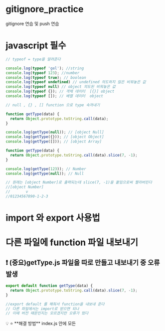 # gitignore_practice
gitignore 연습 및 push 연습


# javascript 필수 

```jsx
// typeof = type을 알려준다 

console.log(typeof 'gel'); //string
console.log(typeof 123); //number
console.log(typeof true); // boolean
console.log(typeof undefined) // undefined 의도하지 않은 비워놓은 값 
console.log(typeof null) // object 의도된 비워놓은 값
console.log(typeof {}); // 객체 데이터  [{}] object
console.log(typeof []); // 배열 데이터  object

// null , {} , [] function 으로 type 속까내기

function getType(data) {
  return Object.prototype.toString.call(data);
}

console.log(getType(null)); // [object Null]
console.log(getType({})); // [object Object]
console.log(getType([])); // [object Array]
```

```jsx
function getType(data) {
  return Object.prototype.toString.call(data).slice(7, -1);
}

console.log(getType(123)); // Number
console.log(getType(null)); // Null

// 원래는 [object Number]로 출력되는데 slice(7, -1)을 붙임으로써 짤라버린다
//[object Number]
//       v
//01234567890-1-2-3
```

# import 와 export 사용법

# 다른 파일에 function 파일 내보내기

## ❗️ (중요)getType.js 파일을 따로 만들고 내보내기 중 오류 발생

```jsx
export default function getType(data) {
  return Object.prototype.toString.call(data).slice(7, -1);
}

//export default 를 해줘서 function을 내보내 준다
// 다른 파일에서는 import로 받으면 되나 
// 이때 버전 때문인지는 모르겠지만 오류가 떴다 

```

<aside>
💡 ⭐️ **해결 방법** 
 index.js 안에 모든 <script src = ''  > 에 type = 'module'을 추가해준다

</aside>

```jsx
import getType from './getType';
// import 를 해주어 getType 가져오기

console.log(typeof 'gel');
console.log(typeof 123);
console.log(typeof true);
console.log(typeof undefined);
console.log(typeof null);
console.log(typeof {});
console.log(typeof []);

console.log(getType(123));
console.log(getType(null));
```

# 산술 연산자

```jsx
// 산술 연산자(arithmetic operator)

console.log(1 + 2); //3
console.log(5 - 7); //-2
console.log(10 * 10); // 100
console.log(10 / 5); //2
console.log(7 % 5); //2 나머지 값
```

# 할당 연산자

```jsx
// 할당 연산자

let a = 2;

console.log(a); //2
```

```jsx
let a = 2;
a = a + 1; // 재 할당

console.log(a); //3
```

### 위 명령어 간략화

```jsx
// 할당 연산자

let a = 2;
// a = a + 1;
a += 1; // 산술연산자가 다 가능 -,*,/ 등

console.log(a);
```

```jsx
// 비교 연산자(comparison operator)

const a = 1;
const b = 1;

console.log(a === b); // true , === 일치 연산자 , a와 b의 데이터는 type과  값이 똑같아야 true가 나옴
```

```jsx
// 비교 연산자(comparison operator)

const a = 1;
const b = 3;

console.log(a === b); //false , 값이 다름

```

```jsx
// 비교 연산자(comparison operator)

const a = 1;
const b = '123';

console.log(a === b); // false , type이 다름 
```

# 매개 변수는?

```jsx

// 비교 연산자(comparison operator)

const a = 1;
const b = 3;

console.log(a === b);

function isEqual(x, y) {
  return x === y;
}
// isEqual(x,y) isEqual 함수를 작동시 매개변수로 x,y 값을 받을 것인데 
console.log(isEqual(1, 1)); //true 출력
// 그 매개변수의 값은 x=1 , y=1

console.log(isEqual(2, '2')); // false 출력
```

# 같지 않다 ! ==

```jsx
// 비교 연산자(comparison operator)

const a = 1;
const b = 3;

console.log(a !== b); // true , 불일치 연산자
```

# 작다 <

```jsx
// 비교 연산자(comparison operator)

const a = 1;
const b = 1;

console.log(a < b); // false
```

# 작거나 or 크거나 같다

```jsx
// 비교 연산자(comparison operator)

const a = 7;
const b = 7;

console.log(a >= b); //true 
```

# ❗️ 꺽쇠 갈호는 앞에 배치되야 한다

만약 =<  ⇒ 이런식으로 적으면 오류가 난다 왜? 이런 문법은 없으니깐 ㅎㅎ

# 논리 연산자

```jsx
// 논리 연산자(logical operator)

const a = 1 === 1; // true
const b = 'AB' === 'AB'; //true
const c = true; //true

console.log(a);
console.log(b);
console.log(c);
console.log('&&: ', a && b && c);//and 연산자 &&: true엔퍼센트 모두가 참일때 true를 표시 
```

```jsx
// 논리 연산자(logical operator)

const a = 1 === 1; // true
const b = 'AB' === 'AB'; //true
const c = false; //false

console.log(a); //true
console.log(b); //true
console.log(c); //false

console.log('&&: ', a && b && c); //and 연산자 false
console.log('||: ', a || b); // or 연산자 true , 둘중 하나라도 true면 true
console.log('!: ', !a); // not 연산자 a= true 인데, !a = false 출력
```

```jsx
// 삼항 연산자(ternary operator)

const a = 1 < 2;

if (a) {
  console.log('참');
} else {
  console.log('거짓');
}

// 참 출력
```

## 삼항 연산자 코드의 단순화

```jsx
const a = 1 < 2;

if (a) {
  console.log('참');
} else {
  console.log('거짓');
}

console.log(a ? '참' : '거짓'); 
//참 ? 기준으로 앞부분이 즉 a가 참이면 : 앞부분 실행 그것이 아니면 뒷부분인 '거짓' 출력
```

### getRandom file

```jsx
export default function random() {
  return Math.floor(Math.random() * 10);
}
```

### Main.js

```jsx
// 조건문(If statement)
import random from './getRandom';

const a = random();

if (a === 0) {
  console.log('a is 0');
} else {
  console.log('rest...');
}
// 만약 a 가 0이랑 일치 하면 a is 0 을 출력 그게 아니면 rest...을 출력
// 현재 import 받아온 값은 getRandom에서 받아와 Math.floor(Math.random() * 10);
// floor는 소수점 밑에 자리는 짤라버린다 결국 Math.random()의 명령어는 랜덤한 숫자를 출력하는데 * 10을 해줘서
// 소수점 달린 정수로 출력하게 되고 floor에 의해 소수점은 짤리게 된다
```

 

```jsx
// 조건문(If statement)
import random from './getRandom';

const a = random();

if (a === 0) {
  console.log('a is 0');
} else if (a === 2) {
  //추가 조건
  console.log('a is 2');
} else {
  console.log('rest...');
}
// 만약 a 가 0이랑 일치 하면 a is 0 을 출력 그게 아니면 rest...을 출력
// 현재 import 받아온 값은 getRandom에서 받아와 Math.floor(Math.random() * 10);
// floor는 소수점 밑에 자리는 짤라버린다 결국 Math.random()의 명령어는 랜덤한 숫자를 출력하는데 * 10을 해줘서
// 소수점 달린 정수로 출력하게 되고 floor에 의해 소수점은 짤리게 된다
```

# 조건문에 Swich 문

### 위에 조건문을 swich로 바꿈

```jsx
// 조건문(If statement)
import random from './getRandom';

const a = random();

switch (a) {
  case 0:
    console.log('a is 0');
    break
  case 2:
    console.log('a is 2');
    break
  case 4:
    console.log('a is 4');
    break
	default:
		console.log('rest...');

	// else 대신 default를 써주는데 case와 같이 값을 적을 필요도 break를 걸어줄 필요도 없다
	// 물론 값을 써줘도 상관은 없다
}

// case 0이 맞으면 console.log('a is 0')을 출력하는데 break를 안걸어주면 계속 밑으로 내려가서
// 실행되게 된다고 하니 하니씩 break를 걸어주는 것이 좋다
```

```jsx
// 반복문 (For statement)
// for (시작조건; 종료조건; 변화조건) {}

for (let i = 0; i < 3; i += 1) {
  console.log(i); // 0 1 2
//let 변수를 선언하는데 재할당 가능한 변수
}
```

```jsx
// 반복문 (For statement)
// for (시작조건; 종료조건; 변화조건) {}

const ulEl = document.querySelector('ul');
console.log(ulEl);

for (let i = 0; i < 3; i++) {
  const li = document.createElement('li');

  li.textContent = `list-${i + 1}`;
  ulEl.appendChild(li);
  // 로직은, 1. 변수 li를 만들고 그 안에 li의 변수를 만들어 준다
  // 2. li라는 변수에 textContent로 `list-${i + 1}`를 넣어 주는데
  // 3. i = 0, 1, 2라는 값으로 +1을 해줘 1, 2, 3으로 만들어 준다 
  // 4. 다음 ulEl의 변수를 불러와 그 안에 appenChild로 윗쪽 li 변수를 해준다
  // 5. 변수를 선언하는데 재할당 가능한 변수
}
```

![스크린샷 2022-11-26 오후 5 54 07](https://user-images.githubusercontent.com/88579497/204081719-142c48b1-5c30-4cef-9528-bb92c74814cf.png)
![스크린샷 2022-11-26 오후 5 54 02](https://user-images.githubusercontent.com/88579497/204081722-c495dca9-c52e-48d7-90d0-2f60cfbfd2ea.png)


```jsx
// 반복문 (For statement)
// for (시작조건; 종료조건; 변화조건) {}

const ulEl = document.querySelector('ul');
console.log(ulEl);

for (let i = 0; i < 10; i++) {
  const li = document.createElement('li');

  li.textContent = `list-${i + 1}`;
  if ((i + 1) % 2 === 0) {
    li.addEventListener('click', function () {
      console.log((li.textContent = '류승환 웹 개자이너'));
    });
  } else {
    li.addEventListener('click', function () {
      console.log((li.textContent = '류승환 최고!'));
    });
  }
  ulEl.appendChild(li);

// if문 클릭한게 만약 i + 1의 %2가 === 0 즉 홀수면 '류승환 웹 개자이너' 출력 ! , 그게 아니면 '류승환 최고!'출력!
// 
}
```
![스크린샷 2022-11-26 오후 6 11 42](https://user-images.githubusercontent.com/88579497/204081726-7e0dcddf-0e9c-4a55-b210-30abfa92e890.png)
```jsx
//변수 유효범위(Varialble Scope)
//var, let, const

function scope() {
  if (true) {
    const a = 123;
    console.log(a);
  }
}

scope();
```

```jsx
//변수 유효범위(Varialble Scope)
//var, let, const

function scope() {
  if (true) {
    const a = 123;
    console.log(a);
  }
  console.log(a); // 선언되지 않았다
	// 유효 범위가 있는데 a라는 변수는 중괄호 안에서만 가능
}

scope();

//var 는 사용이 권장되지 않는데
```

```jsx
//변수 유효범위(Varialble Scope)
//var, let, const

function scope() {
  if (true) {
		console.log(a); // undefined
    const a = 123;
  }
  console.log(a); // 선언되지 않았다
	// 유효 범위가 있는데 a라는 변수는 중괄호 안에서만 가능
}

scope();

//var 는 사용이 권장되지 않는데

//let과 const는 블록(중괄호 부분) 레벨의 유효범위를 가진다

// var를 사용하면 var a =123 => 함수 레벨에 적용이 되어 함수 안에서는 어디서든 쓸수 있다
// 우리가 의도하지 않은 곳에서 사용할 수도 있고 메모리 누수로 이어질 수 있다 
```
